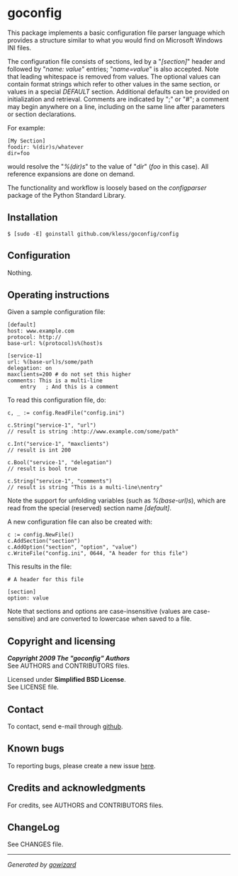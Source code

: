 goconfig
========

This package implements a basic configuration file parser language which
provides a structure similar to what you would find on Microsoft Windows INI
files.

The configuration file consists of sections, led by a "*[section]*" header and
followed by "*name: value*" entries; "*name=value*" is also accepted. Note that
leading whitespace is removed from values. The optional values can contain
format strings which refer to other values in the same section, or values in a
special *DEFAULT* section. Additional defaults can be provided on initialization
and retrieval. Comments are indicated by ";" or "#"; a comment may begin
anywhere on a line, including on the same line after parameters or section
declarations.

For example:

	[My Section]
	foodir: %(dir)s/whatever
	dir=foo

would resolve the "*%(dir)s*" to the value of "*dir*" (*foo* in this case). All
reference expansions are done on demand.

The functionality and workflow is loosely based on the *configparser* package of
the Python Standard Library.


## Installation

	$ [sudo -E] goinstall github.com/kless/goconfig/config


## Configuration

Nothing.


## Operating instructions

Given a sample configuration file:

	[default]
	host: www.example.com
	protocol: http://
	base-url: %(protocol)s%(host)s

	[service-1]
	url: %(base-url)s/some/path
	delegation: on
	maxclients=200 # do not set this higher
	comments: This is a multi-line
		entry	; And this is a comment

To read this configuration file, do:

	c, _ := config.ReadFile("config.ini")

	c.String("service-1", "url")
	// result is string :http://www.example.com/some/path"

	c.Int("service-1", "maxclients")
	// result is int 200

	c.Bool("service-1", "delegation")
	// result is bool true

	c.String("service-1", "comments")
	// result is string "This is a multi-line\nentry"

Note the support for unfolding variables (such as *%(base-url)s*), which are read
from the special (reserved) section name *[default]*.

A new configuration file can also be created with:

	c := config.NewFile()
	c.AddSection("section")
	c.AddOption("section", "option", "value")
	c.WriteFile("config.ini", 0644, "A header for this file")

This results in the file:

	# A header for this file

	[section]
	option: value

Note that sections and options are case-insensitive (values are case-sensitive)
and are converted to lowercase when saved to a file.


## Copyright and licensing

***Copyright 2009  The "goconfig" Authors***  
See AUTHORS and CONTRIBUTORS files.

Licensed under **Simplified BSD License**.  
See LICENSE file.


## Contact

To contact, send e-mail through [github][1].


## Known bugs

To reporting bugs, please create a new issue [here][2].


## Credits and acknowledgments

For credits, see AUTHORS and CONTRIBUTORS files.


## ChangeLog

See CHANGES file.


***
*Generated by [gowizard](http://github.com/kless/gowizard)*


[1]: http://github.com/kless
[2]: http://github.com/kless/go-config/issues

